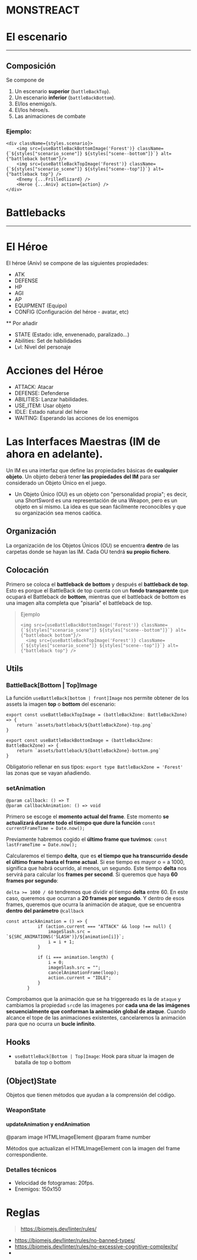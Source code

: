 # MONSTREACT


# El escenario

----

## Composición

Se compone de 
1. Un escenario **superior** (``battleBackTop``).
2. Un escenario **inferior** (`battleBackBottom`).
3. El/los enemigo/s.
4. El/los héroe/s.
5. Las animaciones de combate

### Ejemplo:

````
<div className={styles.scenario}>
    <img src={useBattleBackBottomImage('Forest')} className={`${styles["scenario_scene"]} ${styles["scene--bottom"]}`} alt={"battleback bottom"}/>
    <img src={useBattleBackTopImage('Forest')} className={`${styles["scenario_scene"]} ${styles["scene--top"]}`} alt={"battleback top"} />
    <Enemy {...Frilledlizard} />
    <Heroe {...Aniv} action={action} />
</div>
````


# Battlebacks

----

# El Héroe

El héroe (Aniv) se compone de las siguientes propiedades:
- ATK
- DEFENSE
- HP
- AGI
- AP
- EQUIPMENT (Equipo)
- CONFIG (Configuración del héroe - avatar, etc)

** Por añadir

- STATE (Estado: idle, envenenado, paralizado...)
- Abilities: Set de habilidades
- Lvl: Nivel del personaje

# Acciones del Héroe

- ATTACK: Atacar
- DEFENSE: Defenderse
- ABILITIES: Lanzar habilidades.
- USE_ITEM: Usar objeto
- IDLE: Estado natural del héroe
- WAITING: Esperando las acciones de los enemigos

# Las Interfaces Maestras (IM de ahora en adelante).

Un IM es una interfaz que define las propiedades básicas de **cualquier objeto**. Un objeto deberá tener **las propiedades del IM** para ser considerado un Objeto Único en el juego.
- Un Objeto Único (OU) es un objeto con "personalidad propia"; es decir, una ShortSword es una representación de una Weapon, pero es un objeto en sí mismo. La idea es que sean fácilmente
reconocibles y que su organización sea menos caótica.

## Organización

La organización de los Objetos Únicos (OU) se encuentra **dentro** de las carpetas donde se hayan las IM. Cada OU tendrá **su propio fichero**.

## Colocación

Primero se coloca el **battleback de bottom** y después el **battleback de top**. Esto es porque el BattleBack de top cuenta con un **fondo transparente** que ocupará el Battleback de **bottom**, mientras que el battleback de bottom es una imagen alta
completa que "pisaría" el battleback de top.

> Ejemplo
> ```
> <img src={useBattleBackBottomImage('Forest')} className={`${styles["scenario_scene"]} ${styles["scene--bottom"]}`} alt={"battleback bottom"}/>
>	<img src={useBattleBackTopImage('Forest')} className={`${styles["scenario_scene"]} ${styles["scene--top"]}`} alt={"battleback top"} />
> ```

## Utils

### BattleBack[Bottom | Top]Image

La función ``useBattleBack[bottom | front]Image`` nos permite obtener de los assets la imagen **top** o **bottom** del escenario:

````
export const useBattleBackTopImage = (battleBackZone: BattleBackZone) => {
    return `assets/battleback/${battleBackZone}-top.png`
}

export const useBattleBackBottomImage = (battleBackZone: BattleBackZone) => {
    return `assets/battleback/${battleBackZone}-bottom.png`
}
````

Obligatorio rellenar en sus tipos: ```export type BattleBackZone = 'Forest'``` las zonas que se vayan añadiendo.


### setAnimation
```
@param callback: () => T
@param callbackAnimation: () => void
```

Primero se escoge el **momento actual del frame**. Este momento **se actualizará durante todo el tiempo que dure la función**
``const currentFrameTime = Date.now();``

Previamente habremos cogido el **último frame que tuvimos**: ```const lastFrameTime = Date.now();```

Calcularemos el tiempo **delta**, que es **el tiempo que ha transcurrido desde el último frame hasta el frame actual**. Si ese tiempo es mayor o = a 1000, significa que habrá ocurrido, al menos, un segundo.
Este tiempo **delta** nos servirá para calcular los **frames per second**. Si queremos que haya **60 frames por segundo**:

```delta >= 1000 / 60``` tendremos que dividir el tiempo **delta** entre 60. En este caso, queremos que ocurran a **20 frames por segundo**.
Y dentro de esos frames, queremos que ocurra la animación de ataque, que se encuentra **dentro del parámetro** ``@callback``

```
const attackAnimation = () => {
			if (action.current === "ATTACK" && loop !== null) {
				imageSlash.src = `${SRC_ANIMATIONS('SLASH')}/${animation[i]}`;
				i = i + 1;
			}

			if (i === animation.length) {
				i = 0;
				imageSlash.src = "";
				cancelAnimationFrame(loop);
				action.current = "IDLE";
			}
		}
```

Comprobamos que la animación que se ha triggereado es la de `ataque` y cambiamos la propiedad `src`de las imagenes por **cada una de las imágenes secuencialmente que conforman la animación global de ataque**.
Cuando alcance el tope de las animaciones existentes, cancelaremos la animación para que no ocurra un **bucle infinito**.

## Hooks

- ``useBattleBack[Bottom | Top]Image``: Hook para situar la imagen de batalla de top o bottom


## (Object)State

Objetos que tienen métodos que ayudan a la comprensión del código.

### WeaponState

#### updateAnimation y endAnimation

@param image HTMLImageElement
@param frame number

Métodos que actualizan el HTMLImageElement con la imagen del frame correspondiente.


### Detalles técnicos

* Velocidad de fotogramas: 20fps.
* Enemigos: 150x150



# Reglas

> https://biomejs.dev/linter/rules/

- https://biomejs.dev/linter/rules/no-banned-types/
- https://biomejs.dev/linter/rules/no-excessive-cognitive-complexity/
-
